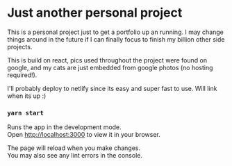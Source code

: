 <!-- # Getting Started with Create React App -->

<!-- This project was bootstrapped with [Create React App](https://github.com/facebook/create-react-app). -->

# Just another personal project

This is a personal project just to get a portfolio up an running. I may change things around in the future if I can finally focus to finish my billion other side projects.

This is build on react, pics used throughout the project were found on google, and my cats are just embedded from google photos (no hosting required!).

I'll probably deploy to netlify since its easy and super fast to use. Will link when its up :)


### `yarn start`

Runs the app in the development mode.\
Open [http://localhost:3000](http://localhost:3000) to view it in your browser.

The page will reload when you make changes.\
You may also see any lint errors in the console.
